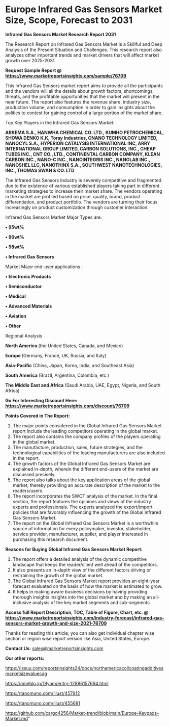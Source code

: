 # Europe Infrared Gas Sensors Market Size, Scope, Forecast to 2031

<strong>Infrared Gas Sensors Market Research Report 2031</strong>

The Research Report on Infrared Gas Sensors Market is a Skillful and Deep Analysis of the Present Situation and Challenges. This research report also analyzes other important trends and market drivers that will affect market growth over 2025-2031.

<strong>Request Sample Report @ <a href=https://www.marketreportsinsights.com/sample/76709>https://www.marketreportsinsights.com/sample/76709</a></strong>

This Infrared Gas Sensors market report aims to provide all the participants and the vendors will all the details about growth factors, shortcomings, threats, and the profitable opportunities that the market will present in the near future. The report also features the revenue share, industry size, production volume, and consumption in order to gain insights about the politics to contest for gaining control of a large portion of the market share.

Top Key Players in the Infrared Gas Sensors Market:

<strong>ARKEMA S.A., HANWHA CHEMICAL CO. LTD., KUMHO PETROCHEMICAL, SHOWA DENKO K.K, Toray Industries, CNANO TECHNOLOGY LIMITED, NANOCYL S.A., HYPERION CATALYSIS INTERNATIONAL INC, ARRY INTERNATIONAL GROUP LIMITED, CARBON SOLUTIONS, INC., CHEAP TUBES INC., CNT CO., LTD., CONTINENTAL CARBON COMPANY, KLEAN CARBON INC., NANO-C INC., NANOINTEGRIS INC., NANOLAB INC., NANOSHEL LLC, NANOTHINX S.A., SOUTHWEST NANOTECHNOLOGIES, INC., THOMAS SWAN & CO. LTD</strong>

The Infrared Gas Sensors Industry is severely competitive and fragmented due to the existence of various established players taking part in different marketing strategies to increase their market share. The vendors operating in the market are profiled based on price, quality, brand, product differentiation, and product portfolio. The vendors are turning their focus increasingly on product customization through customer interaction.

Infrared Gas Sensors Market Major Types are:

<strong>• 95wt%

• 96wt%

• 98wt%

• Infrared Gas Sensors</strong>

Market Major end-user applications :

<strong>• Electronic Products

• Semiconductor

• Medical

• Advanced Materials

• Aviation

• Other</strong>

Regional Analysis

</u><strong><b>North America</b></strong> (the United States, Canada, and Mexico)

<strong><b>Europe </b></strong>(Germany, France, UK, Russia, and Italy)

<strong><b>Asia-Pacific</b></strong> (China, Japan, Korea, India, and Southeast Asia)

<strong><b>South America</b></strong> (Brazil, Argentina, Colombia, etc.)

<strong><b>The Middle East and Africa</b></strong> (Saudi Arabia, UAE, Egypt, Nigeria, and South Africa)

<strong>Go For Interesting Discount Here: <a href=https://www.marketreportsinsights.com/discount/76709>https://www.marketreportsinsights.com/discount/76709</a></strong>

<strong>Points Covered in The Report:</strong>
<ol>
  <li>The major points considered in the Global Infrared Gas Sensors Market report include the leading competitors operating in the global market.</li>
  <li>The report also contains the company profiles of the players operating in the global market.</li>
  <li>The manufacture, production, sales, future strategies, and the technological capabilities of the leading manufacturers are also included in the report.</li>
  <li>The growth factors of the Global Infrared Gas Sensors Market are explained in-depth, wherein the different end-users of the market are discussed precisely.</li>
  <li>The report also talks about the key application areas of the global market, thereby providing an accurate description of the market to the readers/users.</li>
  <li>The report incorporates the SWOT analysis of the market. In the final section, the report features the opinions and views of the industry experts and professionals. The experts analyzed the export/import policies that are favorably influencing the growth of the Global Infrared Gas Sensors Market.</li>
  <li>The report on the Global Infrared Gas Sensors Market is a worthwhile source of information for every policymaker, investor, stakeholder, service provider, manufacturer, supplier, and player interested in purchasing this research document.</li>
</ol>
<strong>Reasons for Buying Global Infrared Gas Sensors Market Report:</strong>

<ol>
  <li>The report offers a detailed analysis of the dynamic competitive landscape that keeps the reader/client well ahead of the competitors.</li>
  <li>It also presents an in-depth view of the different factors driving or restraining the growth of the global market.</li>
  <li>The Global Infrared Gas Sensors Market report provides an eight-year forecast evaluated on the basis of how the market is estimated to grow.</li>
  <li>It helps in making aware business decisions by having providing thorough insights insights into the global market and by making an all-inclusive analysis of the key market segments and sub-segments.</li>
</ol>
<strong>Access full Report Description, TOC, Table of Figure, Chart, etc. @ <a href=https://www.marketreportsinsights.com/industry-forecast/infrared-gas-sensors-market-growth-and-size-2021-76709>https://www.marketreportsinsights.com/industry-forecast/infrared-gas-sensors-market-growth-and-size-2021-76709</a></strong>


Thanks for reading this article; you can also get individual chapter wise section or region wise report version like Asia, United States, Europe.

<strong>Contact Us:</strong>
sales@marketreportsinsights.com

<strong>Our other reports:</strong>

<a href=https://issuu.com/reportsinsights24/docs/northamericacoilcoatingadditivesmarketsizevaluecag>https://issuu.com/reportsinsights24/docs/northamericacoilcoatingadditivesmarketsizevaluecag</a>

<a href=https://ameblo.jp/18yam/entry-12886157694.html>https://ameblo.jp/18yam/entry-12886157694.html</a>

<a href=https://tanomuno.com/illust/457912>https://tanomuno.com/illust/457912</a>

<a href=https://tanomuno.com/illust/455681>https://tanomuno.com/illust/455681</a>

<a href=https://github.com/cargo4256/Market-trend/blob/main/Europe-Keypads-Market.md>https://github.com/cargo4256/Market-trend/blob/main/Europe-Keypads-Market.md</a>"
